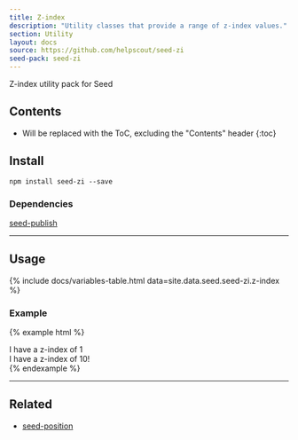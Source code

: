 ```yaml
---
title: Z-index
description: "Utility classes that provide a range of z-index values."
section: Utility
layout: docs
source: https://github.com/helpscout/seed-zi
seed-pack: seed-zi
---
```


Z-index utility pack for Seed

## Contents

* Will be replaced with the ToC, excluding the "Contents" header
{:toc}

## Install

```
npm install seed-zi --save
```


### Dependencies

 [seed-publish](/seed/packs/seed-publish)



---



## Usage

{% include docs/variables-table.html data=site.data.seed.seed-zi.z-index %}


### Example

{% example html %}
<div class="u-pos-relative u-zi-1">
  I have a z-index of 1
</div>
<div class="u-pos-relative u-zi-10">
  I have a z-index of 10!
</div>
{% endexample %}



---



## Related

* [seed-position](/seed/packs/seed-position)
